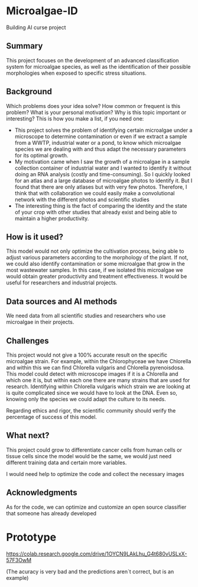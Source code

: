 # Microalgae-ID
Building AI curse project
## Summary
This project focuses on the development of an advanced classification system for microalgae species, as well as the identification of their possible morphologies when exposed to specific stress situations. 
## Background
Which problems does your idea solve? How common or frequent is this problem? What is your personal motivation? Why is this topic important or interesting?
This is how you make a list, if you need one:
* This project solves the problem of identifying certain microalgae under a microscope to determine contamination or even if we extract a sample from a WWTP, industrial water or a pond, to know which microalgae species we are dealing with and thus adapt the necessary parameters for its optimal growth.
* My motivation came when I saw the growth of a microalgae in a sample collection container of industrial water and I wanted to identify it without doing an RNA analysis (costly and time-consuming). So I quickly looked for an atlas and a large database of microalgae photos to identify it. But I found that there are only atlases but with very few photos. Therefore, I think that with collaboration we could easily make a convolutional network with the different photos and scientific studies
* The interesting thing is the fact of comparing the identity and the state of your crop with other studies that already exist and being able to maintain a higher productivity.
## How is it used?
This model would not only optimize the cultivation process, being able to adjust various parameters according to the morphology of the plant. If not, we could also identify contamination or some microalgae that grow in the most wastewater samples. In this case, if we isolated this microalgae we would obtain greater productivity and treatment effectiveness. It would be useful for researchers and industrial projects.


## Data sources and AI methods
We need data from all scientific studies and researchers who use microalgae in their projects.

## Challenges
This project would not give a 100% accurate result on the specific microalgae strain. For example, within the Chlorophyceae we have Chlorella and within this we can find Chlorella vulgaris and Chlorella pyrenoisdosa. This model could detect with microscope images if it is a Chlorella and which one it is, but within each one there are many strains that are used for research. Identifying within Chlorella vulgaris which strain we are looking at is quite complicated since we would have to look at the DNA. Even so, knowing only the species we could adapt the culture to its needs.

Regarding ethics and rigor, the scientific community should verify the percentage of success of this model.
## What next?
This project could grow to differentiate cancer cells from human cells or tissue cells since the model would be the same, we would just need different training data and certain more variables.

I would need help to optimize the code and collect the necessary images 
## Acknowledgments

As for the code, we can optimize and customize an open source classifier that someone has already developed

# Prototype

https://colab.research.google.com/drive/1OYCN9LAkLhu_G4t680vUSLxX-57F3OwM

(The acuracy is very bad and the predictions aren´t correct, but is an example)
